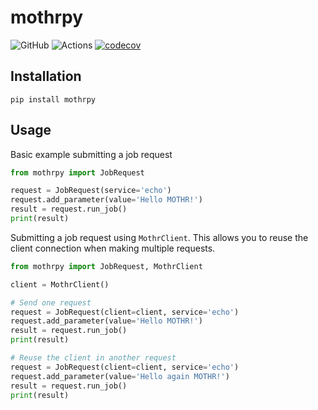 # mothrpy

![GitHub](https://img.shields.io/github/license/rs21io/mothrpy)
![Actions](https://github.com/rs21io/mothrpy/workflows/tests/badge.svg)
[![codecov](https://codecov.io/gh/rs21io/mothrpy/branch/main/graph/badge.svg)](https://codecov.io/gh/rs21io/mothrpy)

## Installation
`pip install mothrpy`

## Usage

Basic example submitting a job request

```python
from mothrpy import JobRequest

request = JobRequest(service='echo')
request.add_parameter(value='Hello MOTHR!')
result = request.run_job()
print(result)
```

Submitting a job request using `MothrClient`. This allows you to reuse the
client connection when making multiple requests.

```python
from mothrpy import JobRequest, MothrClient

client = MothrClient()

# Send one request
request = JobRequest(client=client, service='echo')
request.add_parameter(value='Hello MOTHR!')
result = request.run_job()
print(result)

# Reuse the client in another request
request = JobRequest(client=client, service='echo')
request.add_parameter(value='Hello again MOTHR!')
result = request.run_job()
print(result)
```
